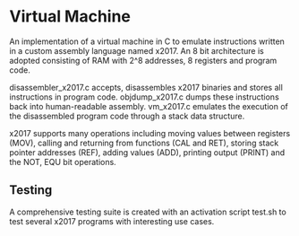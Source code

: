 # Virtual Machine

An implementation of a virtual machine in C to emulate instructions written in a 
custom assembly language named x2017. An 8 bit architecture is adopted consisting of
RAM with 2^8 addresses, 8 registers and program code.

disassembler_x2017.c accepts, disassembles x2017 binaries and stores all 
instructions in program code. objdump_x2017.c dumps these instructions back
into human-readable assembly. vm_x2017.c emulates the execution of the 
disassembled program code through a stack data structure.

x2017 supports many operations including moving values between registers (MOV),
calling and returning from functions (CAL and RET), storing stack pointer addresses (REF), 
adding values (ADD), printing output (PRINT) and the NOT, EQU bit operations.

## Testing

A comprehensive testing suite is created with an activation script test.sh to test
several x2017 programs with interesting use cases.